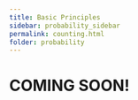 ```yaml
---
title: Basic Principles
sidebar: probability_sidebar
permalink: counting.html
folder: probability
---
```


# COMING SOON!
